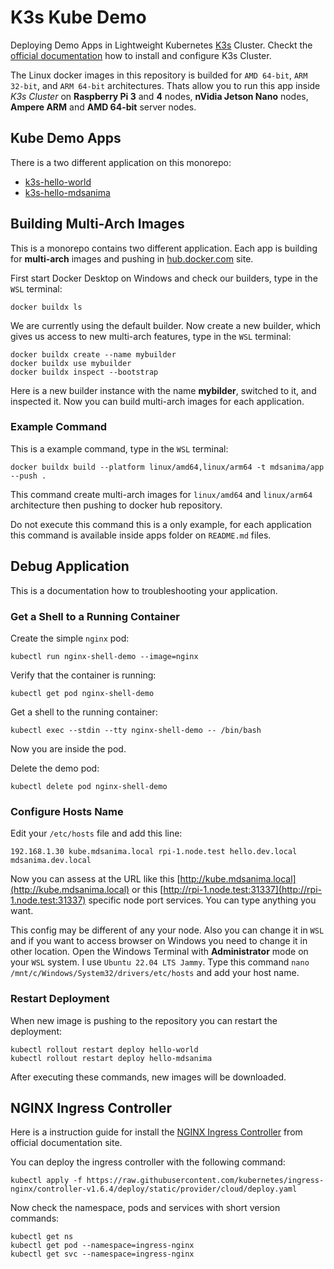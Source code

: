 # K3s Kube Demo

Deploying Demo Apps in Lightweight Kubernetes [K3s](https://k3s.io/) Cluster.
Checkt the [official documentation](https://docs.k3s.io/) how to install and configure K3s Cluster.

The Linux docker images in this repository is builded for `AMD 64-bit`, `ARM 32-bit`, and `ARM 64-bit` architectures.
Thats allow you to run this app inside _K3s Cluster_ on **Raspberry Pi 3** and **4** nodes, **nVidia Jetson Nano**
nodes, **Ampere ARM** and **AMD 64-bit** server nodes.

## Kube Demo Apps

There is a two different application on this monorepo:

- [k3s-hello-world](/apps/k3s-hello-world/README.md)
- [k3s-hello-mdsanima](apps/k3s-hello-mdsanima/README.md)

## Building Multi-Arch Images

This is a monorepo contains two different application. Each app is building for **multi-arch** images and pushing in
[hub.docker.com](https://hub.docker.com/u/mdsanima) site.

First start Docker Desktop on Windows and check our builders, type in the `WSL` terminal:

```shell
docker buildx ls
```

We are currently using the default builder. Now create a new builder, which gives us access to new multi-arch features,
type in the `WSL` terminal:

```shell
docker buildx create --name mybuilder
docker buildx use mybuilder
docker buildx inspect --bootstrap
```

Here is a new builder instance with the name **mybilder**, switched to it, and inspected it. Now you can build
multi-arch images for each application.

### Example Command

This is a example command, type in the `WSL` terminal:

```shell
docker buildx build --platform linux/amd64,linux/arm64 -t mdsanima/app --push .
```

This command create multi-arch images for `linux/amd64` and `linux/arm64` architecture then pushing to docker hub
repository.

Do not execute this command this is a only example, for each application this command is available inside apps folder on
`README.md` files.

## Debug Application

This is a documentation how to troubleshooting your application.

### Get a Shell to a Running Container

Create the simple `nginx` pod:

```shell
kubectl run nginx-shell-demo --image=nginx
```

Verify that the container is running:

```shell
kubectl get pod nginx-shell-demo
```

Get a shell to the running container:

```shell
kubectl exec --stdin --tty nginx-shell-demo -- /bin/bash
```

Now you are inside the pod.

Delete the demo pod:

```shell
kubectl delete pod nginx-shell-demo
```

### Configure Hosts Name

Edit your `/etc/hosts` file and add this line:

```shell
192.168.1.30 kube.mdsanima.local rpi-1.node.test hello.dev.local mdsanima.dev.local
```

Now you can assess at the URL like this [http://kube.mdsanima.local](http://kube.mdsanima.local)
or this [http://rpi-1.node.test:31337](http://rpi-1.node.test:31337) specific node port services. You can type anything
you want.

This config may be different of any your node. Also you can change it in `WSL` and if you want to access browser on
Windows you need to change it in other location. Open the Windows Terminal with **Administrator** mode on your `WSL`
system. I use `Ubuntu 22.04 LTS Jammy`. Type this command `nano /mnt/c/Windows/System32/drivers/etc/hosts` and add your
host name.

### Restart Deployment

When new image is pushing to the repository you can restart the deployment:

```shell
kubectl rollout restart deploy hello-world
kubectl rollout restart deploy hello-mdsanima
```

After executing these commands, new images will be downloaded.

## NGINX Ingress Controller

Here is a instruction guide for install the
[NGINX Ingress Controller](https://kubernetes.github.io/ingress-nginx/deploy/) from official documentation site.

You can deploy the ingress controller with the following command:

```shell
kubectl apply -f https://raw.githubusercontent.com/kubernetes/ingress-nginx/controller-v1.6.4/deploy/static/provider/cloud/deploy.yaml
```

Now check the namespace, pods and services with short version commands:

```shell
kubectl get ns
kubectl get pod --namespace=ingress-nginx
kubectl get svc --namespace=ingress-nginx
```
